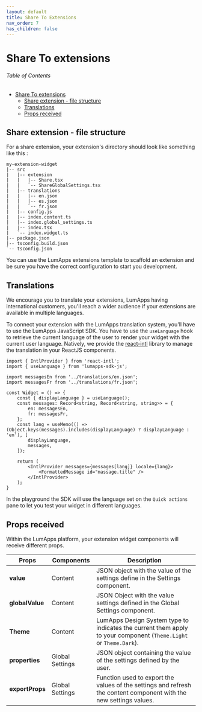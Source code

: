 ```yaml
---
layout: default
title: Share To Extensions
nav_order: 7
has_children: false
---
```


# Share To extensions

<h6> Table of Contents</h6>

- [Share To extensions](#share-to-extensions)
  - [Share extension - file structure](#share-extension---file-structure)
  - [Translations](#translations)
  - [Props received](#props-received)

## Share extension - file structure

For a share extension, your extension's directory should look like something like this :

```
my-extension-widget
|-- src
|   |-- extension
|   |   |-- Share.tsx
|   |   `-- ShareGlobalSettings.tsx
|   |-- translations
|   |   |-- en.json
|   |   |-- es.json
|   |   `-- fr.json
|   |-- config.js
|   |-- index.content.ts
|   |-- index.global_settings.ts
|   |-- index.tsx
|   `-- index.widget.ts
|-- package.json
|-- tsconfig.build.json
`-- tsconfig.json
```

You can use the LumApps extensions template to scaffold an extension and be sure you have the correct configuration to start you development.

## Translations

We encourage you to translate your extensions, LumApps having international customers, you'll reach a wider audience if your extensions are available in multiple languages.

To connect your extension with the LumApps translation system, you'll have to use the LumApps JavaScript SDK.
You have to use the `useLanguage` hook to retrieve the current language of the user to render your widget with the current user language. Natively, we provide the [react-intl](https://www.npmjs.com/package/react-intl) library to manage the translation in your ReactJS components.

```tsx
import { IntlProvider } from 'react-intl';
import { useLanguage } from 'lumapps-sdk-js';

import messagesEn from '../translations/en.json';
import messagesFr from '../translations/fr.json';

const Widget = () => {
    const { displayLanguage } = useLanguage();
    const messages: Record<string, Record<string, string>> = {
        en: messagesEn,
        fr: messagesFr,
    };
    const lang = useMemo(() => (Object.keys(messages).includes(displayLanguage) ? displayLanguage : 'en'), [
        displayLanguage,
        messages,
    ]);

    return (
        <IntlProvider messages={messages[lang]} locale={lang}>
            <FormattedMessage id="massage.title" />
        </IntlProvider>
    );
}
```

In the playground the SDK will use the language set on the `Quick actions` pane to let you test your widget in different languages.

## Props received

Within the LumApps platform, your extension widget components will receive different props.

| Props           | Components      | Description                                                                                                        |
| --------------- | --------------- | ------------------------------------------------------------------------------------------------------------------ |
| **value**       | Content         | JSON object with the value of the settings define in the Settings component.                                       |
| **globalValue** | Content         | JSON Object with the value settings defined in the Global Settings component.                                      |
| **Theme**       | Content         | LumApps Design System type to indicates the current them apply to your component (`Theme.Light` or `Theme.Dark`).  |
| **properties**  | Global Settings | JSON object containing the value of the settings defined by the user.                                              |
| **exportProps** | Global Settings | Function used to export the values of the settings and refresh the content component with the new settings values. |
